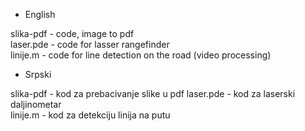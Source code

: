 - English

slika-pdf - code, image to pdf       
laser.pde - code for lasser rangefinder      
linije.m - code for line detection on the road (video processing)        

- Srpski

slika-pdf - kod za prebacivanje slike u pdf
laser.pde - kod za laserski daljinometar   
linije.m - kod za detekciju linija na putu       
